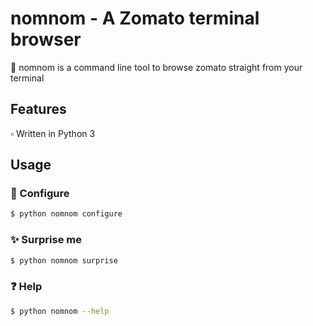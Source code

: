 # nomnom - A Zomato terminal browser

:pizza: nomnom is a command line tool to browse zomato straight from your terminal

## Features
:white_small_square: Written in Python 3

## Usage

### :wrench: Configure
```bash
$ python nomnom configure
```

### :sparkles: Surprise me
```bash
$ python nomnom surprise
```

### :question: Help
```bash
$ python nomnom --help
```

